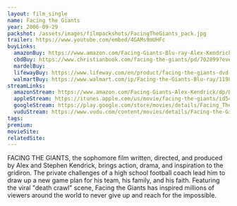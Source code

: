```yaml
---
layout: film_single
name: Facing the Giants
year: 2006-09-29
packshot: /assets/images/filmpackshots/FacingTheGiants_pack.jpg
trailer: https://www.youtube.com/embed/4GAMs9mUHFc
buyLinks:
  amazonBuy: https://www.amazon.com/Facing-Giants-Blu-ray-Alex-Kendrick/dp/B002EYLOE6/ref=tmm_blu_swatch_0?_encoding=UTF8&qid=1532650316&sr=1-3
  cbdBuy: https://www.christianbook.com/facing-the-giants/pd/702899?event=ESRCG
  mardelBuy:
  lifewayBuy: https://www.lifeway.com/en/product/facing-the-giants-dvd-P001321103
  walmartBuy: https://www.walmart.com/ip/Facing-the-Giants-Blu-ray/11980120
streamLinks:
  amazonStream: https://www.amazon.com/Facing-Giants-Alex-Kendrick/dp/B0094M0URS/ref=tmm_aiv_swatch_1?_encoding=UTF8&qid=1532650316&sr=1-3
  appleStream: https://itunes.apple.com/us/movie/facing-the-giants/id541376885
  googleStream: https://play.google.com/store/movies/details/Facing_The_Giants?id=fnA_t-SU6lU
  vuduStream: https://www.vudu.com/content/movies/details/Facing-the-Giants/67340
tags:
premium:
movieSite:
relatedSite:
---
```

FACING THE GIANTS, the sophomore film written, directed, and produced by Alex and Stephen Kendrick, brings action, drama, and inspiration to the gridiron. The private challenges of a high school football coach lead him to draw up a new game plan for his team, his family, and his faith. Featuring the viral "death crawl" scene, Facing the Giants has inspired millions of viewers around the world to never give up and reach for the impossible.
